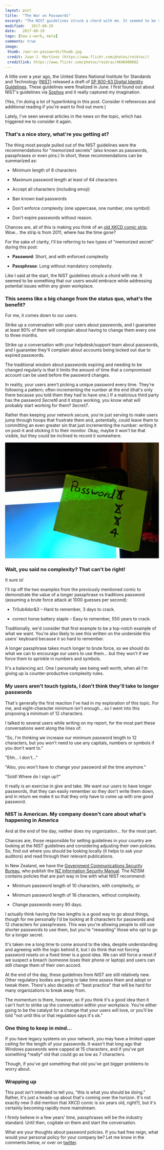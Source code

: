 ```yaml
---
layout: post
title:  "The War on Passwords"
excerpt: "The NIST guidelines struck a chord with me. It seemed to be something that our users would embrace while addressing potential issues within any given workplace"
modified:   2017-08-29
date:   2017-08-29
tags: [how-i-work, meta]
comments: true
image:
 thumb: /war-on-passwords/thumb.jpg
 credit: Juan J. Martínez (https://www.flickr.com/photos/reidrac/)
 creditlink: https://www.flickr.com/photos/reidrac/4696900602
---
```


A little over a year ago, the United States National Institute for Standards and
Technology ([NIST](https://www.nist.gov/)) released a draft of [SP 800-63
Digital Identity Guidelines](https://pages.nist.gov/800-63-3/). These guidelines
were finalized in June. I first found out about NIST's guidelines via
[Sophos](https://nakedsecurity.sophos.com/2016/08/18/nists-new-password-rules-what-you-need-to-know/)
and it really captured my imagination.

(Yes, I'm doing a lot of hyperlinking in this post. Consider it references and
additional reading if you're want to find out more.)

Lately, I've seen several articles in the news on the topic, which has triggered
me to consider it again.

### That's a nice story, what're you getting at?

The thing most people pulled out of the NIST guidelines were the recommendations
for "memorized secrets" (also known as passwords, passphrases or even pins.) In
short, these recommendations can be summarized as:

-   Minimum length of 8 characters

-   Maximum password length at least of 64 characters

-   Accept all characters (including emoji)

-   Ban known bad passwords

-   Don't enforce complexity (one uppercase, one number, one symbol)

-   Don't expire passwords without reason.

Chances are, all of this is making you think of an [old XKCD comic
strip](https://xkcd.com/936/). Wow… the strip is from 2011, where has the time
gone?

For the sake of clarity, I'll be referring to two types of "memorized secret"
during this post:

-   **Password**: Short, and with enforced complexity

-   **Passphrase**: Long without mandatory complexity.

Like I said at the start, the NIST guidelines struck a chord with me. It seemed
to be something that our users would embrace while addressing potential issues
within any given workplace.

### This seems like a big change from the status quo, what's the benefit?

For me, it comes down to our users.

Strike up a conversation with your users about passwords, and I guarantee at
least 90% of them will complain about having to change them every one to three
months.

Strike up a conversation with your helpdesk/support team about passwords, and I
guarantee they'll complain about accounts being locked out due to expired
passwords.

The traditional wisdom about passwords expiring and needing to be changed
regularly is that it limits the amount of time that a compromised account can be
used before the password changes.

In reality, your users aren't picking a unique password every time. They're
following a pattern; often incrementing the number at the end (that's only there
because you told them they had to have one.) If a malicious third party has the
password *Secret6* and it stops working, you know what will probably start
working for them? *Secret7*.

Rather than keeping your network secure, you're just serving to make users jump
through hoops that frustrate them and, potentially, could leave them to
committing an even greater sin that just incrementing the number: writing it on
post-it and sticking it to their monitor. Okay, maybe it won't be that visible,
but they could be inclined to record it somewhere.

![Password History](/images/war-on-passwords/history.jpg)

### Wait, you said no complexity? That can't be right!

It sure is!

I'll rip off the two examples from the previously mentioned comic to demonstrate
the value of a longer passphrase vs traditions password (assuming a brute force
attack at 1000 guesses per second):

-   Tr0ub4dor&3 – Hard to remember, 3 days to crack.

-   correct horse battery staple – Easy to remember, 550 years to crack.

Traditionally, we'd consider that first example to be a top-notch example of
what we want. You're also likely to see this written on the underside this
users' keyboard because it so hard to remember.

A longer passphrase takes much longer to brute force, so we should do what we
can to encourage our users to use them… but they won't if we force them to
sprinkle in numbers and symbols.

It's a balancing act. One I personally see being well worth, when all I'm giving
up is counter-productive complexity rules.

### My users aren't touch typists, I don't think they'll take to longer passwords

That's generally the first reaction I've had in my exploration of this topic.
For me, and eight-character minimum isn't enough… so I went into this proposing
a minimum of 12 characters.

I talked to several users while writing on my report, for the most part these
conversations went along the lines of:

"So, I'm thinking we increase our minimum password length to 12 characters, but
you won't need to use any capitals, numbers or symbols if you don't want to."

"Ehh… I don't…"

"Also, you won't have to change your password all the time anymore."

"Sold! Where do I sign up?"

It really is an exercise in give and take. We want our users to have longer
passwords, that they can easily remember so they don't write them down, and in
return we make it so that they only have to come up with one good password.

### NIST is American. My company doesn't care about what's happening in America

And at the end of the day, neither does my organization… for the most part.

Chances are, those responsible for setting guidelines in your country are
looking at the NIST guidelines and considering adjusting their own policies. So,
find out where you should be looking locally (it helps to ask your auditors) and
read through their relevant publications.

In New Zealand, we have the [Government Communications Security
Bureau](https://www.gcsb.govt.nz/), who publish the [NZ Information Security
Manual](https://www.gcsb.govt.nz/publications/the-nz-information-security-manual/).
The NZISM contains policies that are part way in line with what NIST recommend:

-   Minimum password length of 10 characters, with complexity, or

-   Minimum password length of 16 characters, without complexity.

-   Change passwords every 90 days.

I actually think having the two lengths is a good way to go about things, though
for me personally I'd be looking at 8 characters for passwords and 12 characters
for passphrases. This was you're allowing people to still use shorter passwords
to use them, but you're "rewarding" those who opt to go for a longer secret.

It's taken me a long time to come around to the idea, despite understanding and
agreeing with the logic behind it, but I do think that not forcing password
resets on a fixed timer is a good idea. We can still force a reset if we suspect
a breach (someone loses their phone or laptop) and users can still change them
of their own accord.

At the end of the day, these guidelines from NIST are still relatively new.
Other regulatory bodies are going to take time assess them and adopt or tweak
them. There's also decades of "best practice" that will be hard for many
organizations to break away from.

The momentum is there, however, so if you think it's a good idea then it can't
hurt to strike up the conversation within your workplace. You're either going to
be the catalyst for a change that your users will love, or you'll be told "not
until this or that regulation says it's ok."

### One thing to keep in mind…

If you have legacy systems on your network, you may have a limited upper ceiling
for the length of your passwords. It wasn't that long ago that Windows passwords
were capped at 15 characters, and if you've got something \*really\* old that
could go as low as 7 characters.

Though, if you've got something that old you've got bigger problems to worry
about.

### Wrapping up

This post isn't intended to tell you, "this is what you should be doing."
Rather, it's just a heads-up about that's coming over the horizon. It's not
exactly new (I did mention that XKCD comic is six years old, right?), but it's
certainly becoming rapidly more mainstream.

I firmly believe in a few years' time, passphrases will be the industry
standard. Until then, cogitate on them and start the conversation.

What are your thoughts about password policies. If you had free reign, what
would your personal policy for your company be? Let me know in the comments
below, or over on [twitter](https://twitter.com/WindosNZ).
